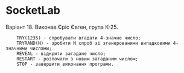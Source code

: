 # SocketLab
Варіант 18. Виконав Єріс Євген, група К-25.

		TRY(1235) - спробувати вгадати 4-значне число;
		TRYRAND(N) - зробити N спроб зі згенерованими випадковими 4-значними числами;
		REVEAL - відкрити загадане число;
		RESTART - розпочати з новим загаданим числом;
		STOP - завершити виконання програми.

